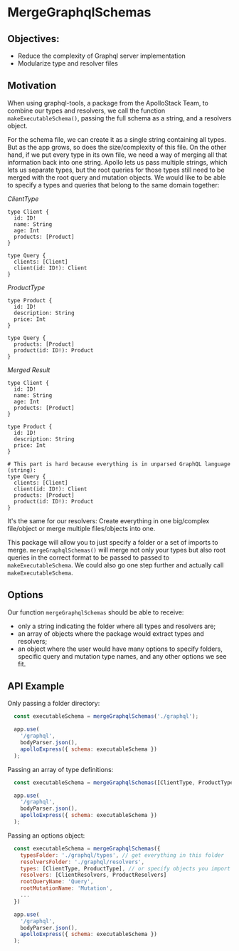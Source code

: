 # MergeGraphqlSchemas

## Objectives:
  * Reduce the complexity of Graphql server implementation
  * Modularize type and resolver files

## Motivation

When using graphql-tools, a package from the ApolloStack Team, to combine our
types and resolvers, we call the function `makeExecutableSchema()`, passing the full schema as a string, and a resolvers object.

For the schema file, we can create it as a single string containing all types.
But as the app grows, so does the size/complexity of this file. On the other hand, if we put every type in its own file, we need a way of merging all that information back into one string. Apollo lets us pass multiple strings, which lets us separate types, but the root queries for those types still need to be merged with the root query and mutation objects. We would like to be able to specify a types and queries that belong to the same domain together:  

*ClientType*
```
type Client {
  id: ID!
  name: String
  age: Int
  products: [Product]
}

type Query {
  clients: [Client]
  client(id: ID!): Client
}
```

*ProductType*
```
type Product {
  id: ID!
  description: String
  price: Int
}

type Query {
  products: [Product]
  product(id: ID!): Product
}
```


*Merged Result*
```
type Client {
  id: ID!
  name: String
  age: Int
  products: [Product]
}

type Product {
  id: ID!
  description: String
  price: Int
}

# This part is hard because everything is in unparsed GraphQL language (string):
type Query {
  clients: [Client]
  client(id: ID!): Client
  products: [Product]
  product(id: ID!): Product
}
```

It's the same for our resolvers: Create everything in one big/complex file/object or merge multiple files/objects into one.

This package will allow you to just specify a folder or a set of imports to merge. `mergeGraphqlSchemas()` will merge not only your types but also root queries in the correct format to be passed to passed to `makeExecutableSchema`. We could also go one step further and actually call `makeExecutableSchema`.

## Options

Our function `mergeGraphqlSchemas` should be able to receive:
  * only a string indicating the folder where all types and resolvers are;
  * an array of objects where the package would extract types and resolvers;
  * an object where the user would have many options to specify folders,
  specific query and mutation type names, and any other options we see fit.

## API Example

Only passing a folder directory:

```js
  const executableSchema = mergeGraphqlSchemas('./graphql');

  app.use(
    '/graphql',
    bodyParser.json(),
    apolloExpress({ schema: executableSchema })
  );
```

Passing an array of type definitions:

```js
  const executableSchema = mergeGraphqlSchemas([ClientType, ProductType, ...]);

  app.use(
    '/graphql',
    bodyParser.json(),
    apolloExpress({ schema: executableSchema })
  );
```

Passing an options object:

```js
  const executableSchema = mergeGraphqlSchemas({
    typesFolder: './graphql/types', // get everything in this folder
    resolversFolder: './graphql/resolvers',
    types: [ClientType, ProductType], // or specify objects you import yourself
    resolvers: [ClientResolvers, ProductResolvers]
    rootQueryName: 'Query',
    rootMutationName: 'Mutation',
    ...
  })

  app.use(
    '/graphql',
    bodyParser.json(),
    apolloExpress({ schema: executableSchema })
  );
```
